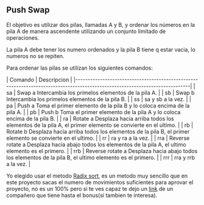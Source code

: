 ## Push Swap
El objetivo es utilizar dos pilas, llamadas A y B, y ordenar los números en la pila A de manera ascendente utilizando un conjunto limitado de operaciones.

La pila A debe tener los numero ordenados y la pila B tiene q estar vacia, lo numeros no se repiten.

Para ordenar las pilas se utilizan los siguientes comandos:

| Comando | Descripcion 																									  |
|-----------------------------------------------------------------------------------------------------------------------------|
| sa	|	Swap a Intercambia los primelos elementos de la pila A.															  |
| sb	|	Swap b Intercambia los primelos elementos de la pila B.						|
| ss	|   sa y sb a la vez. |
| pa	|	Push a Toma el primer elemento de la pila B y lo coloca encima de la pila A. |
| pb	|	Push b Toma el primer elemento de la pila A y lo coloca encima de la pila B. |
| ra	|	Rotate a Desplaza hacia arriba todos los elementos de la pila A, el primer elemento se convierte en el ultimo. |
| rb    |	Rotate b Desplaza hacia arriba todos los elementos de la pila B, el primer elemento se convierte en el ultimo. |
| rr	|	ra y ra a la vez. |
| rra	|	Reverse rotate a Desplaza hacia abajo todos los  elementos de la pila A, el ultimo elemento es el primero. |
| rrb	|	Reverse rotate a Desplaza hacia abajo todos los  elementos de la pila B, el ultimo elemento es el primero. |
| rrr	|	rra y rrb a la vez. |

Yo elegido usar el metodo [Radix sort](https://www.geeksforgeeks.org/radix-sort/), es un metodo muy sencillo que en este proyecto sacas el numero de movimientos suficientes para aprovar el proyecto, no es un 100% pero si te ves capaz te dejo un [link](https://github.com/ampuEus/42School/blob/main/cursus/lvl2/push_swap/LEEME.md) de un compañero que tiene hasta el bonus(si tambien te interesa).